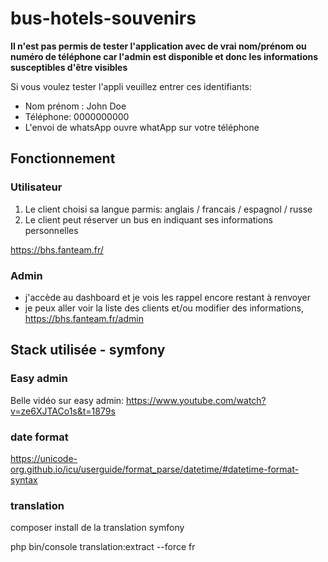 # bus-hotels-souvenirs

<strong>Il n'est pas permis de tester l'application avec de vrai nom/prénom ou numéro de téléphone car l'admin est disponible et donc les informations susceptibles d'être visibles</strong>

Si vous voulez tester l'appli veuillez entrer ces identifiants:
  - Nom prénom : John Doe
  - Téléphone: 0000000000
  - L'envoi de whatsApp ouvre whatApp sur votre téléphone

## Fonctionnement

### Utilisateur

1. Le client choisi sa langue parmis: anglais / francais / espagnol / russe
2. Le client peut réserver un bus en indiquant ses informations personnelles

https://bhs.fanteam.fr/

### Admin

- j'accède au dashboard et je vois les rappel encore restant à renvoyer
- je peux aller voir la liste des clients et/ou modifier des informations, 
 https://bhs.fanteam.fr/admin 

## Stack utilisée - symfony

### Easy admin

Belle vidéo sur easy admin:
https://www.youtube.com/watch?v=ze6XJTACo1s&t=1879s

### date format
https://unicode-org.github.io/icu/userguide/format_parse/datetime/#datetime-format-syntax

### translation
composer install de la translation symfony


php bin/console translation:extract --force fr
